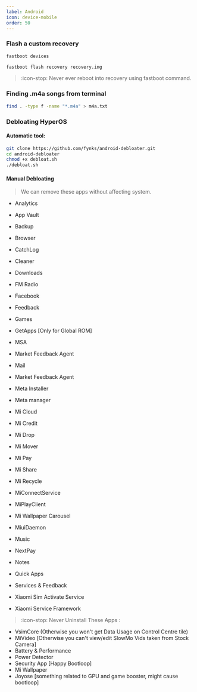 ```yaml
---
label: Android
icon: device-mobile
order: 50
---
```

### Flash a custom recovery
```sh
fastboot devices
```
```sh
fastboot flash recovery recovery.img
```
> :icon-stop: Never ever reboot into recovery using fastboot command.

### Finding .m4a songs from terminal
```sh
find . -type f -name "*.m4a" > m4a.txt
```

### Debloating HyperOS
#### Automatic tool:
```bash
git clone https://github.com/fynks/android-debloater.git
cd android-debloater
chmod +x debloat.sh
./debloat.sh
```

#### Manual Debloating
> We can remove these apps without affecting system.
- Analytics
- App Vault
- Backup
- Browser
- CatchLog
- Cleaner
- Downloads
- FM Radio
- Facebook
  
- Feedback
- Games
- GetApps [Only for Global ROM]
- MSA
- Market Feedback Agent
- Mail
- Market Feedback Agent
- Meta Installer
- Meta manager
- Mi Cloud
- Mi Credit
- Mi Drop
- Mi Mover
- Mi Pay
- Mi Share
- Mi Recycle
- MiConnectService
- MiPlayClient
- Mi Wallpaper Carousel
- MiuiDaemon
- Music
- NextPay
- Notes
- Quick Apps
- Services & Feedback
- Xiaomi Sim Activate Service
- Xiaomi Service Framework

> :icon-stop: Never Uninstall These Apps :
- VsimCore (Otherwise you won't get Data Usage on Control Centre tile)
- MiVideo [Otherwise you can't view/edit SlowMo Vids taken from Stock Camera]
- Battery & Performance
- Power Detector
- Security App [Happy Bootloop]
- Mi Wallpaper
- Joyose [something related to GPU and game booster, might cause bootloop]
